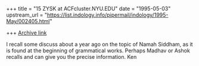 +++
title = "15 ZYSK at ACFcluster.NYU.EDU"
date = "1995-05-03"
upstream_url = "https://list.indology.info/pipermail/indology/1995-May/002405.html"

+++
[Archive link](https://list.indology.info/pipermail/indology/1995-May/002405.html)

I recall some discuss about a year ago on the topic of Namah Siddham, as it
is found at the beginning of grammatical works. Perhaps Madhav or
Ashok recalls and can give you the precise information.
Ken





